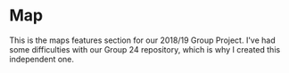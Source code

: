 # Map
This is the maps features section for our 2018/19 Group Project. I've had some difficulties with our Group 24 repository, which is why I created this independent one.
